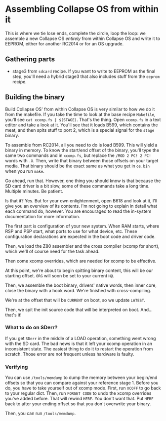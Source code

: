 # Assembling Collapse OS from within it

This is where we tie lose ends, complete the circle, loop the loop: we assemble
a new Collapse OS *entirely* from within Collapse OS and write it to EEPROM,
either for another RC2014 or for an OS upgrade.

## Gathering parts

* stage3 from `sdcard` recipe. If you want to write to EEPROM as the final step,
  you'll need a hybrid stage3 that also includes stuff from the `eeprom` recipe.

## Building the binary

Build Collapse OS' from within Collapse OS is very similar to how we do
it from the makefile. If you take the time to look at the base recipe
`Makefile`, you'll see `cat xcomp.fs | $(STAGE)`. That's the thing.  Open
`xcomp.fs` in a text editor and take a look at it. You'll see that it loads
B599, which contains the meat, and then spits stuff to port 2, which is a
special signal for the `stage` binary.

To assemble from RC2014, all you need to do is load B599. This will
yield a binary in memory. To know the start/end offset of the binary, you'll
type the same two commands and in `xcomp.fs`, but replace the `/MOD 2 PC! 2 PC!`
words with `.X`. Then, write that binary between those offsets on your target
media. That binary should be the exact same as what you get in `os.bin`
when you run `make`.

Go ahead, run that. However, one thing you should know is that because the SD
card driver is a bit slow, some of these commands take a long time. Multiple
minutes. Be patient.

Is that it? Yes. But for your own enlightenment, open B618 and look at it, I'll
give you an overview of its contents.  I'm not going to explain in detail what
each command do, however.  You are encouraged to read the in-system
documentation for more information.

The first part is configuration of your new system. When RAM starts, where RSP
and PSP start, what ports to use for what device, etc. These configuration
declarations are expected in the boot code and driver code.

Then, we load the Z80 assembler and the cross compiler (xcomp for short), which
we'll of course need for the task ahead.

Then come xcomp overrides, which are needed for xcomp to be effective.

At this point, we're about to begin spitting binary content, this will be our
starting offset. `ORG` will soon be set to your current `H@`.

Then, we assemble the boot binary, drivers' native words, then inner core,
close the binary with a hook word. We're finished with cross-compiling.

We're at the offset that will be `CURRENT` on boot, so we update `LATEST`.

Then, we spit the init source code that will be interpreted on boot.
And... that's it!

### What to do on SDerr?

If you get `SDerr` in the middle of a LOAD operation, something went wrong with
the SD card. The bad news is that it left your xcomp operation in an
inconsistent state. The easiest thing to do it to restart the operation from
scratch. Those error are not frequent unless hardware is faulty.

### Verifying

You can use `/tools/memdump` to dump the memory between your begin/end offsets
so that you can compare against your reference stage 1. Before you do, you have
to take yourself out of xcomp mode. First, run `XCOFF` to go back to your
regular dict. Then, run `FORGET CODE` to undo the xcomp overrides you've added
before. That will rewind `HERE`. You don't want that. Put `HERE` back to after
your ending offset so that you don't overwrite your binary.

Then, you can run `/tools/memdump`.
